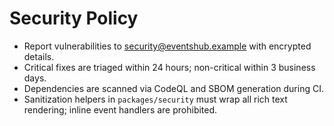 # Security Policy

- Report vulnerabilities to security@eventshub.example with encrypted details.
- Critical fixes are triaged within 24 hours; non-critical within 3 business days.
- Dependencies are scanned via CodeQL and SBOM generation during CI.
- Sanitization helpers in `packages/security` must wrap all rich text rendering; inline event handlers are prohibited.

